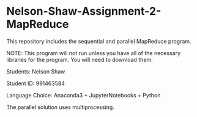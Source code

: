 # Nelson-Shaw-Assignment-2-MapReduce
This repository includes the sequential and parallel MapReduce program.

NOTE: This program will not run unless you have all of the necessary libraries for the program. You will need to download them.

Students:
Nelson Shaw

Student ID: 991463584

Language Choice: Anaconda3 + JupyterNotebooks + Python

The parallel solution uses multiprocessing.


